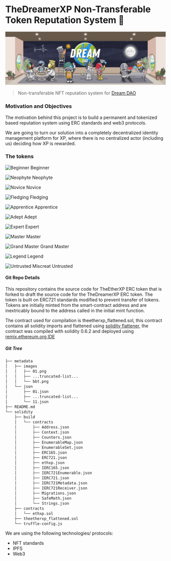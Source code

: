 # TheDreamerXP Non-Transferable Token Reputation System :key:

![logo](./Dream_DAO_Logo.png)
> Non-transferable NFT reputation system for [Dream DAO](https://dreamdao.xyz/)

### Motivation and Objectives

The motivation behind this project is to build a permanent and tokenized based reputation system using ERC standards and web3 protocols.

We are going to turn our solution into a completely decentralized identity management platform for XP, where there is no centralized actor (including us) deciding how XP is rewarded. 


### The tokens
![Beginner](./metadata/images/01.png) Beginner 

![Neophyte](./metadata/images/02.png) Neophyte

![Novice](./metadata/images/03.png) Novice

![Fledging](./metadata/images/04.png) Fledging

![Apprentice](./metadata/images/05.png) Apprentice

![Adept](./metadata/images/06.png) Adept

![Expert](./metadata/images/07.png) Expert

![Master](./metadata/images/08.png) Master

![Grand Master](./metadata/images/09.png) Grand Master

![Legend](./metadata/images/10.png) Legend

![Untrusted Miscreat](./metadata/images/bb.png) Untrusted



#### Git Repo Details

This repository contains the source code for TheEtherXP ERC token that is forked to draft the source code for the TheDreamerXP ERC token. The token is built on ERC721 standards modified to prevent transfer of tokens. Tokens are initially minted from the smart-contract address and are inextricably bound to the address called in the initial mint function.

The contract used for compilation is theetherxp_flattened.sol, this contract contains all solidity imports and flattened using [solidity flattener](https://github.com/poanetwork/solidity-flattener), the contract was compiled with solidity 0.6.2 and deployed using [remix.ethereum.org IDE](https://remix.ethereum.org/)


##### Git Tree
```
├── metadata
│   ├── images
│   │   ├── 01.png
│   │   ├── ...truncated-list...
│   │   └── bbt.png
│   └── json
│       ├── 01.json
│       ├── ...truncated-list...
│       └── 11.json
├── README.md
└── solidity
    ├── build
    │   └── contracts
    │       ├── Address.json
    │       ├── Context.json
    │       ├── Counters.json
    │       ├── EnumerableMap.json
    │       ├── EnumerableSet.json
    │       ├── ERC165.json
    │       ├── ERC721.json
    │       ├── ethxp.json
    │       ├── IERC165.json
    │       ├── IERC721Enumerable.json
    │       ├── IERC721.json
    │       ├── IERC721Metadata.json
    │       ├── IERC721Receiver.json
    │       ├── Migrations.json
    │       ├── SafeMath.json
    │       └── Strings.json
    ├── contracts
    │   └── ethxp.sol
    ├── theetherxp_flattened.sol
    └── truffle-config.js
```

We are using the following technologies/ protocols:

* NFT standards
* IPFS
* Web3

